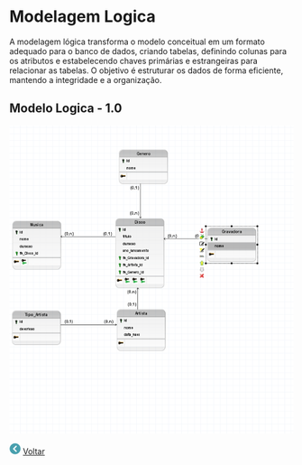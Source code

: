 # Modelagem Logica
A modelagem lógica transforma o modelo conceitual em um formato adequado para o banco de dados, criando tabelas, definindo colunas para os atributos e estabelecendo chaves primárias e estrangeiras para relacionar as tabelas. O objetivo é estruturar os dados de forma eficiente, mantendo a integridade e a organização.


## Modelo Logica - 1.0

![Diagrama ER](../imagens/modelo%20logico%201.0.png)


[![Voltar](../imagens/DER/icons8-voltar-20.png)](../README.md)
[Voltar](../README.md)
